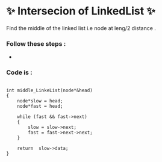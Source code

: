 # ✨ Intersecion of LinkedList ✨

Find the middle of the linked list i.e node at
leng/2 distance .

### Follow these steps : 
 - 
 

### Code is :

```

int middle_LinkeList(node*&head)
{
	node*slow = head;
	node*fast = head;

	while (fast && fast->next)
	{
		slow = slow->next;
		fast = fast->next->next;
	}

	return  slow->data;
}

```




